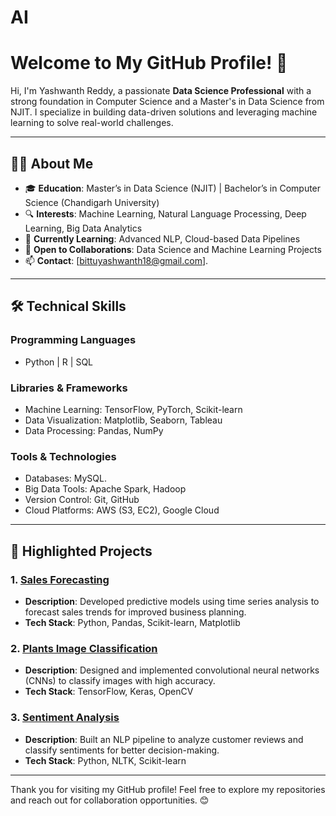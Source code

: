 # AI
# Welcome to My GitHub Profile! 👋  

Hi, I'm Yashwanth Reddy, a passionate **Data Science Professional** with a strong foundation in Computer Science and a Master's in Data Science from NJIT. I specialize in building data-driven solutions and leveraging machine learning to solve real-world challenges.  

---

## 👨‍💻 **About Me**  
- 🎓 **Education**: Master’s in Data Science (NJIT) | Bachelor’s in Computer Science (Chandigarh University)  
- 🔍 **Interests**: Machine Learning, Natural Language Processing, Deep Learning, Big Data Analytics  
- 🌱 **Currently Learning**: Advanced NLP, Cloud-based Data Pipelines  
- 🤝 **Open to Collaborations**: Data Science and Machine Learning Projects  
- 📫 **Contact**: [bittuyashwanth18@gmail.com].  

---

## 🛠️ **Technical Skills**  
### **Programming Languages**  
- Python | R | SQL  

### **Libraries & Frameworks**  
- Machine Learning: TensorFlow, PyTorch, Scikit-learn  
- Data Visualization: Matplotlib, Seaborn, Tableau  
- Data Processing: Pandas, NumPy  

### **Tools & Technologies**  
- Databases: MySQL.
- Big Data Tools: Apache Spark, Hadoop  
- Version Control: Git, GitHub  
- Cloud Platforms: AWS (S3, EC2), Google Cloud  

---

## 📂 **Highlighted Projects**  

### 1. **[Sales Forecasting](#)**  
- **Description**: Developed predictive models using time series analysis to forecast sales trends for improved business planning.  
- **Tech Stack**: Python, Pandas, Scikit-learn, Matplotlib  

### 2. **[Plants Image Classification](#)**  
- **Description**: Designed and implemented convolutional neural networks (CNNs) to classify images with high accuracy.  
- **Tech Stack**: TensorFlow, Keras, OpenCV  

### 3. **[Sentiment Analysis](#)**  
- **Description**: Built an NLP pipeline to analyze customer reviews and classify sentiments for better decision-making.  
- **Tech Stack**: Python, NLTK, Scikit-learn  

---


Thank you for visiting my GitHub profile! Feel free to explore my repositories and reach out for collaboration opportunities. 😊  

